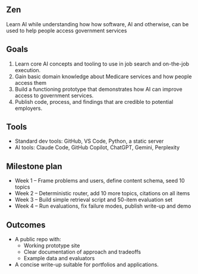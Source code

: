## Zen 
Learn AI while understanding how how software, AI and otherwise, can be used to help people access government services

## Goals
1. Learn core AI concepts and tooling to use in job search and on-the-job execution.
2. Gain basic domain knowledge about Medicare services and how people access them
3. Build a functioning prototype that demonstrates how AI can improve access to government services.
4. Publish code, process, and findings that are credible to potential employers.

## Tools
- Standard dev tools: GitHub, VS Code, Python, a static server
- AI tools: Claude Code, GitHub Copilot, ChatGPT, Gemini, Perplexity

## Milestone plan
- Week 1 – Frame problems and users, define content schema, seed 10 topics
- Week 2 – Deterministic router, add 10 more topics, citations on all items
- Week 3 – Build simple retrieval script and 50-item evaluation set
- Week 4 – Run evaluations, fix failure modes, publish write-up and demo

## Outcomes
- A public repo with:
  - Working prototype site
  - Clear documentation of approach and tradeoffs
  - Example data and evaluators
- A concise write-up suitable for portfolios and applications.



